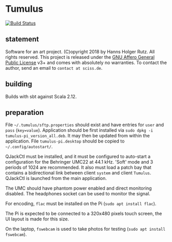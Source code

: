 # Tumulus

[![Build Status](https://travis-ci.org/Sciss/Tumulus.svg?branch=master)](https://travis-ci.org/Sciss/Tumulus)

## statement

Software for an art project. (C)opyright 2018 by Hanns Holger Rutz. All rights reserved. This project is released under the
[GNU Affero General Public License](http://github.com/Sciss/Tumulus/blob/master/LICENSE) v3+ and comes with absolutely no warranties.
To contact the author, send an email to `contact at sciss.de`.

## building

Builds with sbt against Scala 2.12.

## preparation

File `~/.tumulus/sftp.properties` should exist and have entries for `user` and `pass` (`key=value`).
Application should be first installed via `sudo dpkg -i tumulus-pi_version_all.deb`. It may then
be updated from within the application.
File `tumulus-pi.desktop` should be copied to `~/.config/autostart/`.

QJackCtl must be installed, and it must be configured to auto-start a configuration for the
Behringer UMC22 at 44.1 kHz. 'Soft' mode and 3 periods of 1024 are recommended.
It also must load a patch bay that contains a bidirectional link
between client `system` and client `Tumulus`. QJackCtl is launched from the main application.

The UMC should have phantom power enabled and direct monitoring disabled. The headphones socket
can be used to monitor the signal.

For encoding, `flac` must be installed on the Pi (`sudo apt install flac`).

The Pi is expected to be connected to a 320x480 pixels touch screen, the UI layout is made for this size.

On the laptop, `fswebcam` is used to take photos for testing (`sudo apt install fswebcam`).
